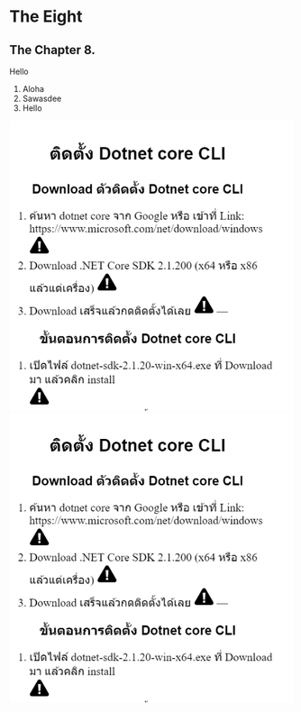 # The Eight
## The Chapter 8.

Hello

1. Aloha
2. Sawasdee
1. Hello

![Test Image](images/ep08/testimg.png)
![Test Image 2](images/testimg.png)